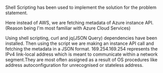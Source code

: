 Shell Scripting has been used to implement the solution for the problem statement.

Here instead of AWS, we are fetching metadata of Azure instance API.(Reason being I'm most familiar with Azure Cloud Services)

Using shell scripting, curl and jq(JSON Query) dependencies have been installed. Then using the script we are making an instance API call and fetching the metadata in a JSON format. 169.254.169.254 represents the IPv4 link-local address which is meant to communicate within a network segment.They are most often assigned as a result of OS procedures like address autoconfiguration for unrecognised or stateless address.

